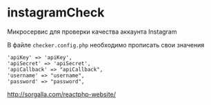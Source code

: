 # instagramCheck
Микросервис для проверки качества аккаунта Instagram

В файле `checker.config.php` необходимо прописать свои значения

    'apiKey' => 'apiKey',
    'apiSecret' => 'apiSecret',
    'apiCallback' => "apiCallback",
    'username' => "username",
    'password' => "password",
    
http://sorgalla.com/reactphp-website/
